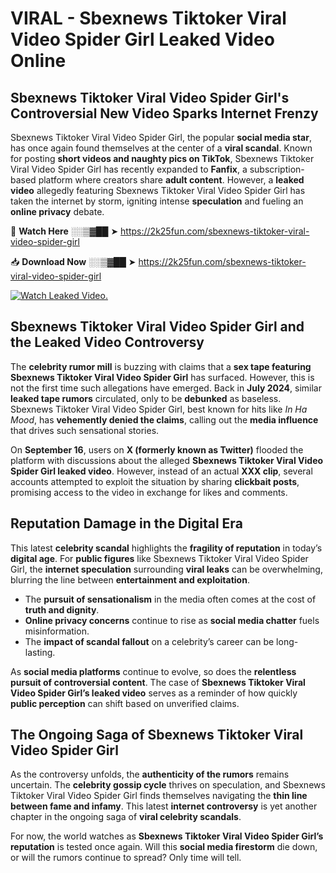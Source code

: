 # VIRAL - Sbexnews Tiktoker Viral Video Spider Girl Leaked Video Online

## **Sbexnews Tiktoker Viral Video Spider Girl's Controversial New Video Sparks Internet Frenzy**  

Sbexnews Tiktoker Viral Video Spider Girl, the popular **social media star**, has once again found themselves at the center of a **viral scandal**. Known for posting **short videos and naughty pics on TikTok**, Sbexnews Tiktoker Viral Video Spider Girl has recently expanded to **Fanfix**, a subscription-based platform where creators share **adult content**. However, a **leaked video** allegedly featuring Sbexnews Tiktoker Viral Video Spider Girl has taken the internet by storm, igniting intense **speculation** and fueling an **online privacy** debate.  

🔴 **Watch Here** ░░▒▓██ ➤ https://2k25fun.com/sbexnews-tiktoker-viral-video-spider-girl  

📥 **Download Now** ░░▒▓██ ➤ https://2k25fun.com/sbexnews-tiktoker-viral-video-spider-girl  

[![Watch Leaked Video.](https://miro.medium.com/v2/resize:fit:828/format:webp/1*cilzJN44JGOrTw9NJCrNHA.gif "Watch Leaked Video")](https://2k25fun.com/sbexnews-tiktoker-viral-video-spider-girl)

## **Sbexnews Tiktoker Viral Video Spider Girl and the Leaked Video Controversy**  

The **celebrity rumor mill** is buzzing with claims that a **sex tape featuring Sbexnews Tiktoker Viral Video Spider Girl** has surfaced. However, this is not the first time such allegations have emerged. Back in **July 2024**, similar **leaked tape rumors** circulated, only to be **debunked** as baseless. Sbexnews Tiktoker Viral Video Spider Girl, best known for hits like *In Ha Mood*, has **vehemently denied the claims**, calling out the **media influence** that drives such sensational stories.  

On **September 16**, users on **X (formerly known as Twitter)** flooded the platform with discussions about the alleged **Sbexnews Tiktoker Viral Video Spider Girl leaked video**. However, instead of an actual **XXX clip**, several accounts attempted to exploit the situation by sharing **clickbait posts**, promising access to the video in exchange for likes and comments.  

## **Reputation Damage in the Digital Era**  

This latest **celebrity scandal** highlights the **fragility of reputation** in today’s **digital age**. For **public figures** like Sbexnews Tiktoker Viral Video Spider Girl, the **internet speculation** surrounding **viral leaks** can be overwhelming, blurring the line between **entertainment and exploitation**.  

- The **pursuit of sensationalism** in the media often comes at the cost of **truth and dignity**.  
- **Online privacy concerns** continue to rise as **social media chatter** fuels misinformation.  
- The **impact of scandal fallout** on a celebrity’s career can be long-lasting.  

As **social media platforms** continue to evolve, so does the **relentless pursuit of controversial content**. The case of **Sbexnews Tiktoker Viral Video Spider Girl’s leaked video** serves as a reminder of how quickly **public perception** can shift based on unverified claims.  

## **The Ongoing Saga of Sbexnews Tiktoker Viral Video Spider Girl**  

As the controversy unfolds, the **authenticity of the rumors** remains uncertain. The **celebrity gossip cycle** thrives on speculation, and Sbexnews Tiktoker Viral Video Spider Girl finds themselves navigating the **thin line between fame and infamy**. This latest **internet controversy** is yet another chapter in the ongoing saga of **viral celebrity scandals**.  

For now, the world watches as **Sbexnews Tiktoker Viral Video Spider Girl’s reputation** is tested once again. Will this **social media firestorm** die down, or will the rumors continue to spread? Only time will tell.